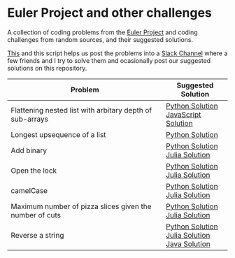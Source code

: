 # Euler Project and other challenges
A collection of coding problems from the [Euler Project](https://projecteuler.net/) and coding challenges from random sources, and their suggested solutions. 


[This](solutions/leetcode-problems.py) and this script helps us post the problems into a [Slack Channel](https://join.slack.com/t/euler-workspace/shared_invite/enQtNjkzMjA2NTE5OTc0LWEzNDFhNzNjOTBlZjMyNDA0NGQzMzMzNzlhMmNjNmI4ZjRhM2I1YzZkYzBkOTQ3MjdhOTNhOTBmMjAwNDk3ZGQ) where a few friends and I try to solve them and ocasionally post our suggested solutions on this repository. 

| Problem                                                   | Suggested Solution                                     |
| --------------------------------------------------------- | -------------------------------------------------------|
| Flattening nested list with arbitary depth of sub-arrays  | [Python Solution](solutions/flatten-nested-list.py)<br/>[JavaScript Solution](solutions/flatten-nested-list.js)|
|Longest upsequence of a list                               | [Python Solution](solutions/longest-upsequence.py)     |
| Add binary                                                | [Python Solution](solutions/add-binary.py)<br/>[Julia Solution](solutions/add-binary.jl)             |  
| Open the lock                                             | [Python Solution](solutions/open-lock.py)<br/>[Julia Solution](solutions/open-lock.jl)              |
| camelCase                                                 | [Python Solution](solutions/camel-case.py)<br/>[Julia Solution](solutions/camel-case.jl)             |
| Maximum number of pizza slices given the number of cuts   | [Python Solution](solutions/pizza-slices.py)<br/>[Julia Solution](solutions/pizza-slices.jl)           |
| Reverse a string                                          | [Python Solution](solutions/reverse-string.py)<br/>[Julia Solution](solutions/reverse-string.jl)<br/>[Java Solution](solutions/ReverseText.java)           |
